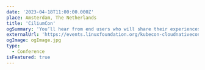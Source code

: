 ```yaml
---
date: '2023-04-18T11:00:00.000Z'
place: Amsterdam, The Netherlands
title: 'CiliumCon'
ogSummary: 'You’ll hear from end users who will share their experiences, and from contributors who will teach you about Cilium’s technology, and its use of eBPF to provide high-performance networking, observability, and security features'
externalUrl: 'https://events.linuxfoundation.org/kubecon-cloudnativecon-europe/co-located-events/ciliumcon/'
ogImage: ogImage.jpg
type:
  - Сonference
isFeatured: true
---
```

